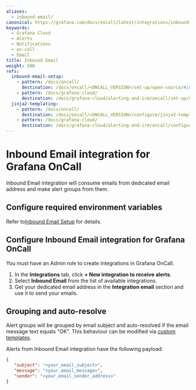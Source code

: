 ```yaml
---
aliases:
  - inbound-email/
canonical: https://grafana.com/docs/oncall/latest/integrations/inbound-email/
keywords:
  - Grafana Cloud
  - Alerts
  - Notifications
  - on-call
  - Email
title: Inbound Email
weight: 500
refs:
  inbound-email-setup:
    - pattern: /docs/oncall/
      destination: /docs/oncall/<ONCALL_VERSION>/set-up/open-source/#inbound-email-setup
    - pattern: /docs/grafana-cloud/
      destination: /docs/grafana-cloud/alerting-and-irm/oncall/set-up/open-source/#inbound-email-setup
  jinja2-templating:
    - pattern: /docs/oncall/
      destination: /docs/oncall/<ONCALL_VERSION>/configure/jinja2-templating/
    - pattern: /docs/grafana-cloud/
      destination: /docs/grafana-cloud/alerting-and-irm/oncall/configure/jinja2-templating/
---
```


# Inbound Email integration for Grafana OnCall

Inbound Email integration will consume emails from dedicated email address and make alert groups from them.

## Configure required environment variables

Refer to[Inbound Email Setup](ref:inbound-email-setup) for details.

## Configure Inbound Email integration for Grafana OnCall

You must have an Admin role to create integrations in Grafana OnCall.

1. In the **Integrations** tab, click **+ New integration to receive alerts**.
2. Select **Inbound Email** from the list of available integrations.
3. Get your dedicated email address in the **Integration email** section and use it to send your emails.

## Grouping and auto-resolve

Alert groups will be grouped by email subject and auto-resolved if the email message text equals "OK".
 This behaviour can be modified via [custom templates](ref:jinja2-templating).

Alerts from Inbound Email integration have the following payload:

```json
{
   "subject": "<your_email_subject>",
   "message": "<your_email_message>",
   "sender": "<your_email_sender_address>"
}
```
